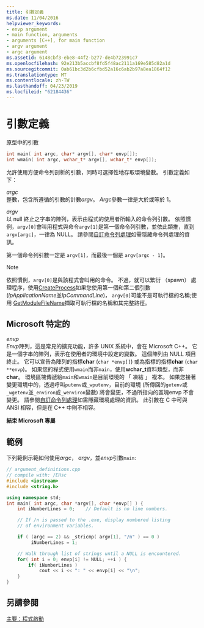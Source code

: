 ```yaml
---
title: 引數定義
ms.date: 11/04/2016
helpviewer_keywords:
- envp argument
- main function, arguments
- arguments [C++], for main function
- argv argument
- argc argument
ms.assetid: 6148cbf3-ebe8-44f2-b277-de4b723991c7
ms.openlocfilehash: 92e213b5accbf8fd5f48ac2111a169e585d82a1d
ms.sourcegitcommit: 0ab61bc3d2b6cfbd52a16c6ab2b97a8ea1864f12
ms.translationtype: MT
ms.contentlocale: zh-TW
ms.lasthandoff: 04/23/2019
ms.locfileid: "62184436"
---
```

# <a name="argument-definitions"></a>引數定義

原型中的引數

```cpp
int main( int argc, char* argv[], char* envp[]);
int wmain( int argc, wchar_t* argv[], wchar_t* envp[]);
```

允許使用方便命令列剖析的引數，同時可選擇性地存取環境變數。 引數定義如下：

*argc*<br/>
整數，包含所遵循的引數的計數*argv*。 *Argc*參數一律是大於或等於 1。

*argv*<br/>
以 null 終止之字串的陣列，表示由程式的使用者所輸入的命令列引數。 依照慣例，`argv[0]`會叫用程式與命令`argv[1]`是第一個命令列引數，並依此類推，直到`argv[argc]`，一律為 NULL。 請參閱[自訂命令列處理](../cpp/customizing-cpp-command-line-processing.md)如需隱藏命令列處理的資訊。

第一個命令列引數一定是 `argv[1]`，而最後一個是 `argv[argc - 1]`。

> [!NOTE]
> 依照慣例，`argv[0]`是與該程式會叫用的命令。  不過，就可以繁衍 （spawn） 處理程序，使用[CreateProcess](/windows/desktop/api/libloaderapi/nf-libloaderapi-getmodulefilenamea)如果您使用第一個和第二個引數 (*lpApplicationName*並*lpCommandLine*)， `argv[0]`可能不是可執行檔的名稱;使用  [GetModuleFileName](/windows/desktop/api/libloaderapi/nf-libloaderapi-getmodulefilenamea)擷取可執行檔的名稱和其完整路徑。

## <a name="microsoft-specific"></a>Microsoft 特定的

*envp*<br/>
*Envp*陣列，這是常見的擴充功能，許多 UNIX 系統中，會在 Microsoft C++。 它是一個字串的陣列，表示在使用者的環境中設定的變數。 這個陣列由 NULL 項目終止。 它可以宣告為陣列的指標**char** (`char *envp[]`) 或為指標的指標**char** (`char **envp`)。 如果您的程式使用`wmain`而非`main`，使用**wchar_t**資料類型，而非**char**。 環境區塊傳遞給`main`和`wmain`是目前環境的 「 凍結 」 複本。 如果您接著變更環境中的，透過呼叫`putenv`或`_wputenv`，目前的環境 (所傳回的`getenv`或`_wgetenv`並`_environ`或`_wenviron`變數) 將會變更，不過所指向的區塊envp 不會變更。 請參閱[自訂命令列處理](../cpp/customizing-cpp-command-line-processing.md)如需隱藏環境處理的資訊。 此引數在 C 中可與 ANSI 相容，但是在 C++ 中則不相容。

**結束 Microsoft 專屬**

## <a name="example"></a>範例

下列範例示範如何使用*argc*， *argv*，並*envp*引數`main`:

```cpp
// argument_definitions.cpp
// compile with: /EHsc
#include <iostream>
#include <string.h>

using namespace std;
int main( int argc, char *argv[], char *envp[] ) {
    int iNumberLines = 0;    // Default is no line numbers.

    // If /n is passed to the .exe, display numbered listing
    // of environment variables.

    if ( (argc == 2) && _stricmp( argv[1], "/n" ) == 0 )
         iNumberLines = 1;

    // Walk through list of strings until a NULL is encountered.
    for( int i = 0; envp[i] != NULL; ++i ) {
        if( iNumberLines )
            cout << i << ": " << envp[i] << "\n";
    }
}
```

## <a name="see-also"></a>另請參閱

[主要：程式啟動](../cpp/main-program-startup.md)